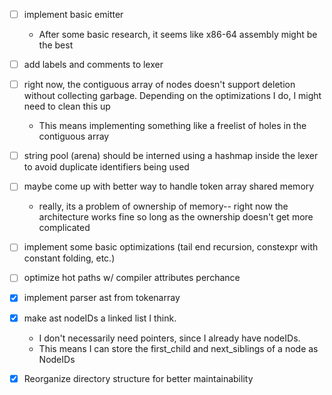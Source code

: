 - [ ] implement basic emitter
  - After some basic research, it seems like x86-64 assembly might be the best
- [ ] add labels and comments to lexer
- [ ] right now, the contiguous array of nodes doesn't support deletion without collecting garbage. Depending on the optimizations I do, I might need to clean this up
  - This means implementing something like a freelist of holes in the contiguous array
- [ ] string pool (arena) should be interned using a hashmap inside the lexer to avoid duplicate identifiers being used
- [ ] maybe come up with better way to handle token array shared memory
  - really, its a problem of ownership of memory-- right now the architecture works fine so long as the ownership doesn't get more complicated
- [ ] implement some basic optimizations (tail end recursion, constexpr with constant folding, etc.)
- [ ] optimize hot paths w/ compiler attributes perchance

- [x] implement parser ast from tokenarray
- [x] make ast nodeIDs a linked list I think.
  - I don't necessarily need pointers, since I already have nodeIDs.
  - This means I can store the first_child and next_siblings of a node as NodeIDs
- [x] Reorganize directory structure for better maintainability
